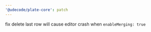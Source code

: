```yaml
---
'@udecode/plate-core': patch
---
```


fix delete last row will cause editor crash when `enableMerging: true`
